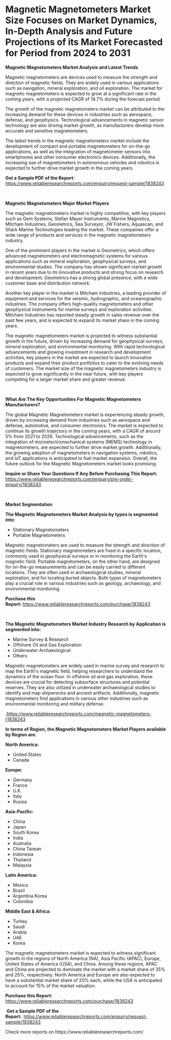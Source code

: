 <p><h1>Magnetic Magnetometers Market Size Focuses on Market Dynamics, In-Depth Analysis and Future Projections of its Market Forecasted for Period from 2024 to 2031</h1></p><p><strong>Magnetic Magnetometers Market Analysis and Latest Trends</strong></p>
<p><p>Magnetic magnetometers are devices used to measure the strength and direction of magnetic fields. They are widely used in various applications such as navigation, mineral exploration, and oil exploration. The market for magnetic magnetometers is expected to grow at a significant rate in the coming years, with a projected CAGR of 14.7% during the forecast period.</p><p>The growth of the magnetic magnetometers market can be attributed to the increasing demand for these devices in industries such as aerospace, defense, and geophysics. Technological advancements in magnetic sensor technology are also driving market growth, as manufacturers develop more accurate and sensitive magnetometers.</p><p>The latest trends in the magnetic magnetometers market include the development of compact and portable magnetometers for on-the-go applications, as well as the integration of magnetometer sensors into smartphones and other consumer electronics devices. Additionally, the increasing use of magnetometers in autonomous vehicles and robotics is expected to further drive market growth in the coming years.</p></p>
<p><strong>Get a Sample PDF of the Report:&nbsp;</strong> <a href="https://www.reliableresearchreports.com/enquiry/request-sample/1838243">https://www.reliableresearchreports.com/enquiry/request-sample/1838243</a></p>
<p>&nbsp;</p>
<p><strong>Magnetic Magnetometers Major Market Players</strong></p>
<p><p>The magnetic magnetometers market is highly competitive, with key players such as Gem Systems, Stefan Mayer Instruments, Marine Magnetics, Mitcham Industries, Geometrics, Sea Surveyor, JW Fishers, Aquascan, and Shark Marine Technologies leading the market. These companies offer a wide range of products and services in the magnetic magnetometers industry.</p><p>One of the prominent players in the market is Geometrics, which offers advanced magnetometers and electromagnetic systems for various applications such as mineral exploration, geophysical surveys, and environmental studies. The company has shown significant market growth in recent years due to its innovative products and strong focus on research and development. Geometrics has a strong global presence, with a wide customer base and distribution network.</p><p>Another key player in the market is Mitcham Industries, a leading provider of equipment and services for the seismic, hydrographic, and oceanographic industries. The company offers high-quality magnetometers and other geophysical instruments for marine surveys and exploration activities. Mitcham Industries has reported steady growth in sales revenue over the past few years, and is expected to expand its market share in the coming years.</p><p>The magnetic magnetometers market is projected to witness substantial growth in the future, driven by increasing demand for geophysical surveys, mineral exploration, and environmental monitoring. With rapid technological advancements and growing investment in research and development activities, key players in the market are expected to launch innovative products and expand their product portfolios to cater to the evolving needs of customers. The market size of the magnetic magnetometers industry is expected to grow significantly in the near future, with key players competing for a larger market share and greater revenue.</p></p>
<p>&nbsp;</p>
<p><strong>What Are The Key Opportunities For Magnetic Magnetometers Manufacturers?</strong></p>
<p><p>The global Magnetic Magnetometers market is experiencing steady growth, driven by increasing demand from industries such as aerospace and defense, automotive, and consumer electronics. The market is expected to continue its growth trajectory in the coming years, with a CAGR of around 5% from 2021 to 2026. Technological advancements, such as the integration of microelectromechanical systems (MEMS) technology in magnetometers, are expected to further drive market growth. Additionally, the growing adoption of magnetometers in navigation systems, robotics, and IoT applications is anticipated to fuel market expansion. Overall, the future outlook for the Magnetic Magnetometers market looks promising.</p></p>
<p><strong>Inquire or Share Your Questions If Any Before Purchasing This Report:</strong> <a href="https://www.reliableresearchreports.com/enquiry/pre-order-enquiry/1838243">https://www.reliableresearchreports.com/enquiry/pre-order-enquiry/1838243</a></p>
<p>&nbsp;</p>
<p><strong>Market Segmentation</strong></p>
<p><strong>The Magnetic Magnetometers Market Analysis by types is segmented into:</strong></p>
<p><ul><li>Stationary Magnetometers</li><li>Portable Magnetometers</li></ul></p>
<p><p>Magnetic magnetometers are used to measure the strength and direction of magnetic fields. Stationary magnetometers are fixed in a specific location, commonly used in geophysical surveys or in monitoring the Earth's magnetic field. Portable magnetometers, on the other hand, are designed for on-the-go measurements and can be easily carried to different locations. They are often used in archaeological studies, mineral exploration, and for locating buried objects. Both types of magnetometers play a crucial role in various industries such as geology, archaeology, and environmental monitoring.</p></p>
<p><strong>Purchase this Report:&nbsp;</strong><a href="https://www.reliableresearchreports.com/purchase/1838243">https://www.reliableresearchreports.com/purchase/1838243</a></p>
<p>&nbsp;</p>
<p><strong>The Magnetic Magnetometers Market Industry Research by Application is segmented into:</strong></p>
<p><ul><li>Marine Survey & Research</li><li>Offshore Oil and Gas Exploration</li><li>Underwater Archaeological</li><li>Others</li></ul></p>
<p><p>Magnetic magnetometers are widely used in marine survey and research to map the Earth's magnetic field, helping researchers to understand the dynamics of the ocean floor. In offshore oil and gas exploration, these devices are crucial for detecting subsurface structures and potential reserves. They are also utilized in underwater archaeological studies to identify and map shipwrecks and ancient artifacts. Additionally, magnetic magnetometers find applications in various other industries such as environmental monitoring and military defense.</p></p>
<p><a href="https://www.reliableresearchreports.com/magnetic-magnetometers-r1838243">&nbsp;https://www.reliableresearchreports.com/magnetic-magnetometers-r1838243</a></p>
<p><strong>In terms of Region, the Magnetic Magnetometers Market Players available by Region are:</strong></p>
<p>
    <p> <strong> North America: </strong>
        <ul>
            <li>United States</li>
            <li>Canada</li>
        </ul>
        </p> 
    <p> <strong> Europe: </strong>
        <ul>
            <li>Germany</li>
            <li>France</li>
            <li>U.K.</li>
            <li>Italy</li>
            <li>Russia</li>
        </ul>
        </p> 
    <p> <strong> Asia-Pacific: </strong>
        <ul>
            <li>China</li>
            <li>Japan</li>
            <li>South Korea</li>
            <li>India</li>
            <li>Australia</li>
            <li>China Taiwan</li>
            <li>Indonesia</li>
            <li>Thailand</li>
            <li>Malaysia</li>
        </ul>
        </p> 
    <p> <strong> Latin America: </strong>
        <ul>
            <li>Mexico</li>
            <li>Brazil</li>
            <li>Argentina Korea</li>
            <li>Colombia</li>
        </ul>
        </p> 
    <p> <strong> Middle East & Africa: </strong>
        <ul>
            <li>Turkey</li>
            <li>Saudi</li>
            <li>Arabia</li>
            <li>UAE</li>
            <li>Korea</li>
        </ul>
    </p>
    </p>
<p><p>The magnetic magnetometers market is expected to witness significant growth in the regions of North America (NA), Asia Pacific (APAC), Europe, United States of America (USA), and China. Among these regions, APAC and China are projected to dominate the market with a market share of 35% and 25%, respectively. North America and Europe are also expected to have a substantial market share of 20% each, while the USA is anticipated to account for 15% of the market valuation.</p></p>
<p><strong>Purchase this Report: </strong><a href="https://www.reliableresearchreports.com/purchase/1838243">https://www.reliableresearchreports.com/purchase/1838243</a></p>
<p>&nbsp;<strong>Get a Sample PDF of the Report:&nbsp;&nbsp;</strong><a href="https://www.reliableresearchreports.com/enquiry/request-sample/1838243">https://www.reliableresearchreports.com/enquiry/request-sample/1838243</a></p>
<p><strong></strong></p>
<p>Check more reports on https://www.reliableresearchreports.com/</p>